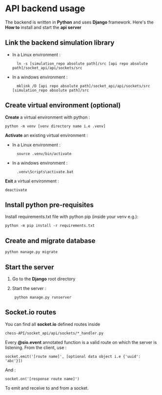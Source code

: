 # API backend usage

The backend is written in **Python** and uses **Django** framework.
Here's the **How to** install and start the **api server**

## Link the backend simulation library

* In a Linux environment :

		ln -s [simulation_repo absolute path]/src [api repo absolute path]/socket_api/api/sockets/src
		
* In a windows environment :

		mklink /D [api repo absolute path]/socket_api/api/sockets/src [simulation_repo absolute path]/src

## Create virtual environment (optional)

**Create** a virtual environment with python :

	python -m venv [venv directory name i.e .venv]

**Activate** an existing virtual environment :

* In a Linux environment :

		source .venv/bin/activate
* In a windows environment :

		.venv\Scripts\activate.bat

**Exit** a virtual environment :

	deactivate

## Install python pre-requisites

Install requirements.txt file with python pip (inside your venv e.g.):

	python -m pip install -r requirements.txt


## Create and migrate database

	python manage.py migrate

## Start the server

1. Go to the **Django** root directory
2. Start the server :
	
		python manage.py runserver

## Socket.io routes

You can find all **socket.io** defined routes inside
 
    chess-API/socket_api/api/sockets/*_handler.py
    
Every **@sio.event** annotated function is a valid route on which the server is listening.
From the client, use :

    socket.emit('[route name]', [optional data object i.e {'uuid': 'abc'}])
    
And :

    socket.on('[response route name]')
    
To emit and receive to and from a socket.

